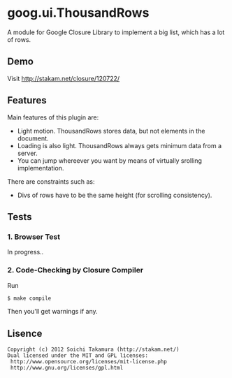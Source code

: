 # goog.ui.ThousandRows
A module for Google Closure Library to implement a big list, which has a lot of rows. 


## Demo
Visit http://stakam.net/closure/120722/


## Features
Main features of this plugin are:
- Light motion. ThousandRows stores data, but not elements in the document.
- Loading is also light. ThousandRows always gets minimum data from a server.
- You can jump whereever you want by means of virtually srolling implementation. 

There are constraints such as:
- Divs of rows have to be the same height (for scrolling consistency).


## Tests
### 1. Browser Test
In progress..

### 2. Code-Checking by Closure Compiler
Run
```bash
$ make compile
```
Then you'll get warnings if any.


## Lisence
```
Copyright (c) 2012 Soichi Takamura (http://stakam.net/)
Dual licensed under the MIT and GPL licenses:
 http://www.opensource.org/licenses/mit-license.php
 http://www.gnu.org/licenses/gpl.html
```
